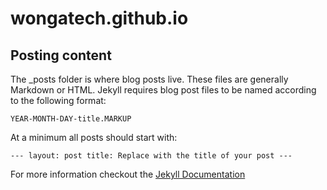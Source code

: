 # wongatech.github.io

## Posting content
The _posts folder is where blog posts live. These files are generally Markdown or HTML.
Jekyll requires blog post files to be named according to the following format:
   
`YEAR-MONTH-DAY-title.MARKUP`
   
At a minimum all posts should start with:

`---
layout: post
title: Replace with the title of your post
---`


For more information checkout the [Jekyll Documentation](http://jekyllrb.com/docs/posts/)
